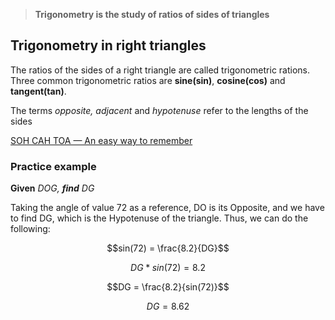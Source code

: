 > **Trigonometry is the study of ratios of sides of triangles**

## Trigonometry in right triangles

The ratios of the sides of a right triangle are called trigonometric rations. Three common trigonometric ratios are **sine(sin)**, **cosine(cos)** and **tangent(tan)**.

[](https://www.notion.so/40d828a677944100b0b25d1060fd0d28#80c4b6b79dc54ae896b9737cfd4cc7ee)

The terms _opposite, adjacent_ and _hypotenuse_ refer to the lengths of the sides

[SOH CAH TOA — An easy way to remember](https://www.notion.so/f5c857eb4c934426a6a5dd57f83485c2)

### Practice example

[](https://www.notion.so/40d828a677944100b0b25d1060fd0d28#2370fb1e3667467cafa597e4b1866ab0)

**Given** _DOG, **find** DG_

Taking the angle of value 72 as a reference, DO is its Opposite, and we have to find DG, which is the Hypotenuse of the triangle. Thus, we can do the following:

$$sin(72) = \frac{8.2}{DG}$$

$$DG * sin(72) = 8.2$$

$$DG = \frac{8.2}{sin(72)}$$

$$DG = 8.62$$
